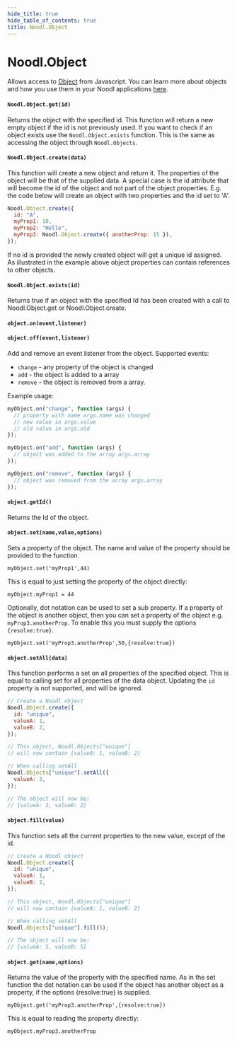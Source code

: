 ```yaml
---
hide_title: true
hide_table_of_contents: true
title: Noodl.Object
---
```


# Noodl.Object

Allows access to [Object](/nodes/data/object/object-node) from Javascript. You can learn more about objects and how you use them in your Noodl applications [here](/docs/guides/data/objects).

#### **`Noodl.Object.get(id)`**

Returns the object with the specified id. This function will return a new empty object if the id is
not previously used. If you want to check if an object exists use the `Noodl.Object.exists` function.
This is the same as accessing the object through `Noodl.Objects`.

#### **`Noodl.Object.create(data)`**

This function will create a new object and return it.
The properties of the object will be that of the supplied data. A special case is
the id attribute that will become the id of the object and not part of the object properties.
E.g. the code below will create an object with two properties and the id set to 'A'.

```javascript
Noodl.Object.create({
  id: "A",
  myProp1: 10,
  myProp2: "Hello",
  myProp3: Noodl.Object.create({ anotherProp: 15 }),
});
```

If no id is provided the newly created object will get a unique id assigned.
As illustrated in the example above object properties can contain references to other objects.

#### **`Noodl.Object.exists(id)`**

Returns true if an object with the specified Id has been created with a call to Noodl.Object.get or Noodl.Object.create.

#### **`object.on(event,listener)`**

#### **`object.off(event,listener)`**

Add and remove an event listener from the object.
Supported events:

- `change` - any property of the object is changed
- `add` - the object is added to a array
- `remove` - the object is removed from a array.

Example usage:

```javascript
myObject.on("change", function (args) {
  // property with name args.name was changed
  // new value in args.value
  // old value in args.old
});

myObject.on("add", function (args) {
  // object was added to the array args.array
});

myObject.on("remove", function (args) {
  // object was removed from the array args.array
});
```

#### **`object.getId()`**

Returns the Id of the object.

#### **`object.set(name,value,options)`**

Sets a property of the object. The name and value of the property should be provided to the function.

`myObject.set('myProp1',44)`

This is equal to just setting the property of the object directly:

`myObject.myProp1 = 44`

Optionally, dot notation can be used to set a sub property.
If a property of the object is another object, then you can set a property of the object
e.g. `myProp3.anotherProp`. To enable this you must supply the options `{resolve:true}`.

`myObject.set('myProp3.anotherProp',50,{resolve:true})`

#### **`object.setAll(data)`**

This function performs a set on all properties of the specified object.
This is equal to calling set for all properties of the data object.
Updating the `id` property is not supported, and will be ignored.

```js
// Create a Noodl object
Noodl.Object.create({
  id: "unique",
  valueA: 1,
  valueB: 2,
});

// This object, Noodl.Objects["unique"]
// will now contain {valueA: 1, valueB: 2}

// When calling setAll
Noodl.Objects["unique"].setAll({
  valueA: 3,
});

// The object will now be:
// {valueA: 3, valueB: 2}
```

#### **`object.fill(value)`**

This function sets all the current properties to the new value, except of the id.

```js
// Create a Noodl object
Noodl.Object.create({
  id: "unique",
  valueA: 1,
  valueB: 2,
});

// This object, Noodl.Objects["unique"]
// will now contain {valueA: 1, valueB: 2}

// When calling setAll
Noodl.Objects["unique"].fill(5);

// The object will now be:
// {valueA: 5, valueB: 5}
```

#### **`object.get(name,options)`**

Returns the value of the property with the specified name.
As in the set function the dot notation can be used if the object has another object as a property,
if the options {resolve:true} is supplied.

`myObject.get('myProp3.anotherProp',{resolve:true})`

This is equal to reading the property directly:

`myObject.myProp3.anotherProp`
